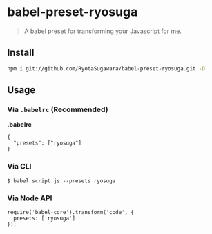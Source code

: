# babel-preset-ryosuga

> A babel preset for transforming your Javascript for me.

## Install
```bash
npm i git://github.com/RyotaSugawara/babel-preset-ryosuga.git -D
```

## Usage
### Via `.babelrc` (Recommended)
**.babelrc**
```
{
  "presets": ["ryosuga"]
}
```

### Via CLI
```
$ babel script.js --presets ryosuga
```

### Via Node API
```
require('babel-core').transform('code', {
  presets: ['ryosuga']
});
```


